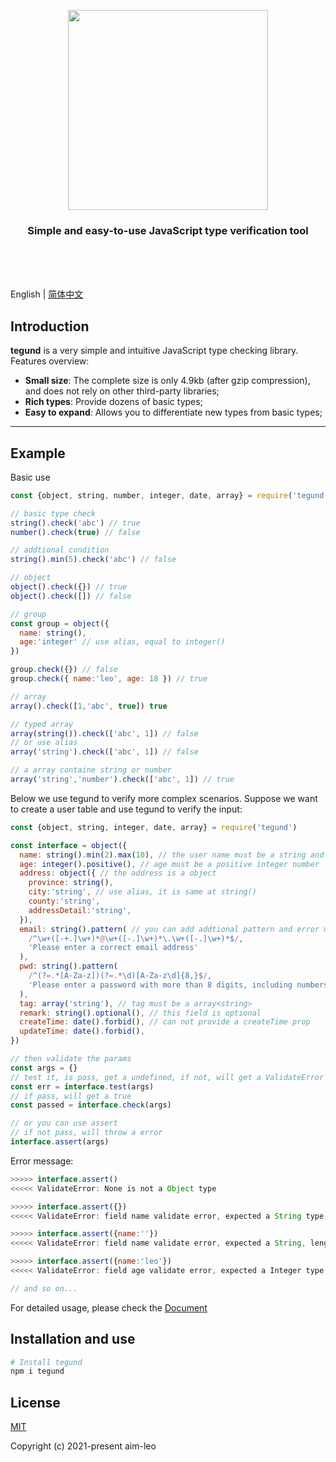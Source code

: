 <p align="center">
  <img width="320" src="https://aim-leo.github.io/tegund/logo.svg">
</p>


<h3 align="center" style="text-align: center">
  Simple and easy-to-use JavaScript type verification tool
</h3>

<br/>
<br/>
<br/>

English | [简体中文](./README.zh-CN.md)

## Introduction

**tegund** is a very simple and intuitive JavaScript type checking library. Features overview:

* **Small size**: The complete size is only 4.9kb (after gzip compression), and does not rely on other third-party libraries;
* **Rich types**: Provide dozens of basic types;
* **Easy to expand**: Allows you to differentiate new types from basic types;

***

## Example
Basic use
```javascript
const {object, string, number, integer, date, array} = require('tegund')

// basic type check
string().check('abc') // true
number().check(true) // false

// addtional condition
string().min(5).check('abc') // false

// object
object().check({}) // true
object().check([]) // false

// group
const group = object({
  name: string(),
  age:'integer' // use alias, equal to integer()
})

group.check({}) // false
group.check({ name:'leo', age: 18 }) // true

// array
array().check([1,'abc', true]) true

// typed array
array(string()).check(['abc', 1]) // false
// or use alias
array('string').check(['abc', 1]) // false

// a array containe string or number
array('string','number').check(['abc', 1]) // true

```
Below we use tegund to verify more complex scenarios.
Suppose we want to create a user table and use tegund to verify the input:

```javascript
const {object, string, integer, date, array} = require('tegund')

const interface = object({
  name: string().min(2).max(10), // the user name must be a string and at 2-10
  age: integer().positive(), // age must be a positive integer number
  address: object({ // the address is a object
    province: string(),
    city:'string', // use alias, it is same at string()
    county:'string',
    addressDetail:'string',
  }),
  email: string().pattern( // you can add addtional pattern and error message
    /^\w+([-+.]\w+)*@\w+([-.]\w+)*\.\w+([-.]\w+)*$/,
    'Please enter a correct email address'
  ),
  pwd: string().pattern(
    /^(?=.*[A-Za-z])(?=.*\d)[A-Za-z\d]{8,}$/,
    'Please enter a password with more than 8 digits, including numbers and letters'
  ),
  tag: array('string'), // tag must be a array<string>
  remark: string().optional(), // this field is optional
  createTime: date().forbid(), // can not provide a createTime prop
  updateTime: date().forbid(),
})

// then validate the params
const args = {}
// test it, is pass, get a undefined, if not, will get a ValidateError
const err = interface.test(args)
// if pass, will get a true
const passed = interface.check(args)

// or you can use assert
// if not pass, will throw a error
interface.assert(args)
```
Error message:
```javascript
>>>>> interface.assert()
<<<<< ValidateError: None is not a Object type

>>>>> interface.assert({})
<<<<< ValidateError: field name validate error, expected a String type, got a [object Undefined]

>>>>> interface.assert({name:''})
<<<<< ValidateError: field name validate error, expected a String, length gte than 2, but got a length: 0

>>>>> interface.assert({name:'leo'})
<<<<< ValidateError: field age validate error, expected a Integer type, got a [object Undefined]

// and so on...
```

For detailed usage, please check the [Document](https://aim-leo.github.io/tegund/)

## Installation and use

```bash
# Install tegund
npm i tegund
```
## License

[MIT](https://github.com/aim-leo/tegund/blob/master/LICENSE)

Copyright (c) 2021-present aim-leo